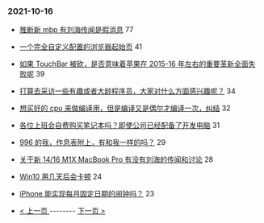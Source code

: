 ### 2021-10-16 
- [推断新 mbp 有刘海传闻是假消息](https://www.v2ex.com/t/808125) 77
- [一个完全自定义配置的浏览器起始页](https://www.v2ex.com/t/808162) 41
- [如果 TouchBar 被砍，是否意味着苹果在 2015-16 年左右的重要革新全面失败呢](https://www.v2ex.com/t/808114) 39
- [打算去采访一些有趣或者大龄程序员，大家对什么方面感兴趣呢？](https://www.v2ex.com/t/808199) 34
- [想买好的 cpu 来做编译用，但是编译又是偶尔才编译一次，纠结](https://www.v2ex.com/t/808119) 32
- [各位上班会自费购买笔记本吗？即使公司已经配备了开发电脑](https://www.v2ex.com/t/808128) 31
- [996 的我，作息表附上，有和我一样的吗？](https://www.v2ex.com/t/808127) 29
- [关于新 14/16 M1X MacBook Pro 有没有刘海的传闻和讨论](https://www.v2ex.com/t/808163) 28
- [Win10 用几天后会卡顿](https://www.v2ex.com/t/808194) 24
- [iPhone 能实现每月固定日期的闹钟吗？](https://www.v2ex.com/t/808217) 23 

- [ < 上一页 ](https://github.com/able8/v2ex-hot-record/blob/master/2021-10-15.md) -------- [ 下一页 > ](https://github.com/able8/v2ex-hot-record/blob/master/2021-10-17.md)